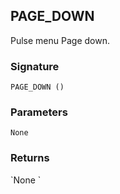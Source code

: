 ## PAGE\_DOWN

Pulse menu Page down.


### Signature

`PAGE_DOWN ()`


### Parameters

`None`


### Returns

\`None
\`
